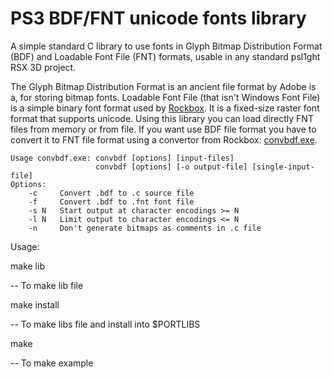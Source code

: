 # PS3 BDF/FNT unicode fonts library
A simple standard C library to use fonts in Glyph Bitmap Distribution Format (BDF) and Loadable Font File (FNT) formats, usable in any standard psl1ght RSX 3D project.

The Glyph Bitmap Distribution Format is an ancient file format by Adobe is a, for storing bitmap fonts.
Loadable Font File (that isn't Windows Font File) is a simple binary font format used by [Rockbox](https://www.rockbox.org/). It is a fixed-size raster font format that supports unicode.
Using this library you can load directly FNT files from memory or from file. If you want use BDF file format you have to convert it to FNT file format using a convertor from Rockbox: [convbdf.exe](https://www.rockbox.org/wiki/pub/Main/RockboxFontConvertor/rockbox_font_convertor_v1.2.zip).
```
Usage convbdf.exe: convbdf [options] [input-files]
                   convbdf [options] [-o output-file] [single-input-file]
Options:
    -c     Convert .bdf to .c source file
    -f     Convert .bdf to .fnt font file
    -s N   Start output at character encodings >= N
    -l N   Limit output to character encodings <= N
    -n     Don't generate bitmaps as comments in .c file
```

Usage:

make lib

 -- To make lib file
  
make install

 -- To make libs file and install into $PORTLIBS 
  
make

 -- To make example

